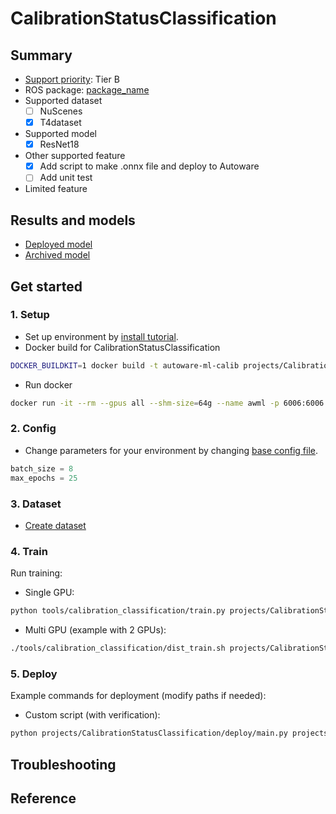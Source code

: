 # CalibrationStatusClassification
## Summary

- [Support priority](https://github.com/tier4/AWML/blob/main/docs/design/autoware_ml_design.md#support-priority): Tier B
- ROS package: [package_name](https://github.com/autowarefoundation/autoware.universe/tree/main/perception/)
- Supported dataset
  - [ ] NuScenes
  - [x] T4dataset
- Supported model
  - [x] ResNet18
- Other supported feature
  - [x] Add script to make .onnx file and deploy to Autoware
  - [ ] Add unit test
- Limited feature

## Results and models

- [Deployed model](docs/deployed_model.md)
- [Archived model](docs/archived_model.md)

## Get started
### 1. Setup

- Set up environment by [install tutorial](/docs/tutorial/tutorial_install.md).
- Docker build for CalibrationStatusClassification

```sh
DOCKER_BUILDKIT=1 docker build -t autoware-ml-calib projects/CalibrationStatusClassification/
```

- Run docker

```sh
docker run -it --rm --gpus all --shm-size=64g --name awml -p 6006:6006 -v $PWD/:/workspace -v $PWD/data:/workspace/data autoware-ml-calib
```

### 2. Config

- Change parameters for your environment by changing [base config file](configs/t4dataset/resnet18_5ch_1xb8-25e_t4base.py).

```py
batch_size = 8
max_epochs = 25
```

### 3. Dataset

- [Create dataset](../../tools/calibration_classification/README.md)


### 4. Train


Run training:

- Single GPU:
```sh
python tools/calibration_classification/train.py projects/CalibrationStatusClassification/configs/t4dataset/resnet18_5ch_1xb8-25e_t4base.py
```

- Multi GPU (example with 2 GPUs):
```sh
./tools/calibration_classification/dist_train.sh projects/CalibrationStatusClassification/configs/t4dataset/resnet18_5ch_1xb8-25e_t4base.py 2
```

### 5. Deploy

Example commands for deployment (modify paths if needed):
- Custom script (with verification):
```sh
python projects/CalibrationStatusClassification/deploy/main.py projects/CalibrationStatusClassification/configs/deploy/resnet18_5ch.py projects/CalibrationStatusClassification/configs/t4dataset/resnet18_5ch_1xb8-25e_j6gen2.py checkpoint.pth --info_pkl data/t4dataset/calibration_info/t4dataset_gen2_base_infos_test.pkl --sample_idx 0 --device cuda:0 --work-dir /workspace/work_dirs/ --verify
```

## Troubleshooting

## Reference
